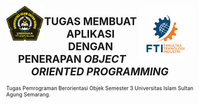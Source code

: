  <img src="Images/logo-fti.jpg" align="right" width=150px margin=0px><img src="Images/Unissula_logo.png" align="left" width=100px margin=0px>

<h1 align="center">TUGAS MEMBUAT APLIKASI DENGAN PENERAPAN <i>OBJECT ORIENTED PROGRAMMING</i></h1>


Tugas Pemrograman Berorientasi Objek Semester 3 Universitas Islam Sultan Agung Semarang.
